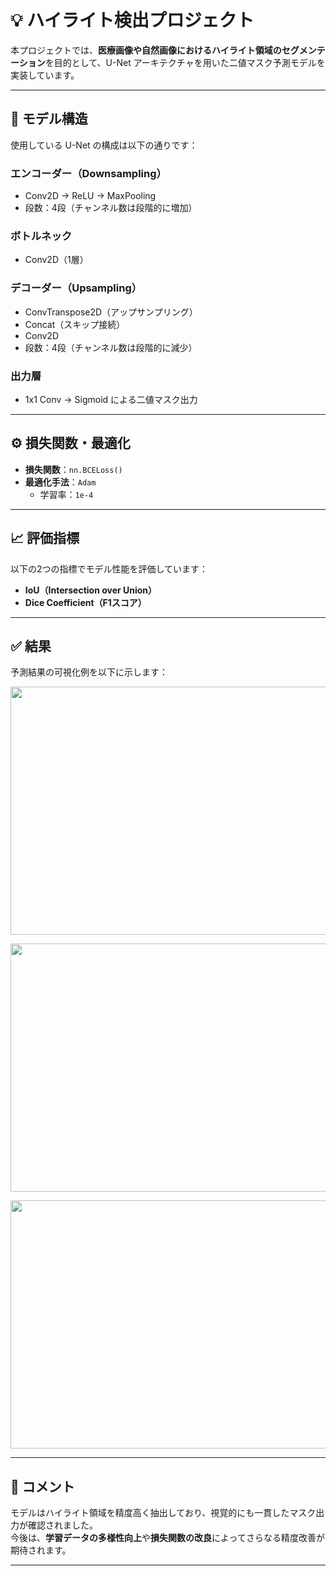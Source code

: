 # 💡 ハイライト検出プロジェクト

本プロジェクトでは、**医療画像や自然画像におけるハイライト領域のセグメンテーション**を目的として、U-Net アーキテクチャを用いた二値マスク予測モデルを実装しています。

---

## 🔧 モデル構造

使用している U-Net の構成は以下の通りです：

### エンコーダー（Downsampling）
- Conv2D → ReLU → MaxPooling
- 段数：4段（チャンネル数は段階的に増加）

### ボトルネック
- Conv2D（1層）

### デコーダー（Upsampling）
- ConvTranspose2D（アップサンプリング）
- Concat（スキップ接続）
- Conv2D
- 段数：4段（チャンネル数は段階的に減少）

### 出力層
- 1x1 Conv → Sigmoid による二値マスク出力

---

## ⚙️ 損失関数・最適化

- **損失関数**：`nn.BCELoss()`  
- **最適化手法**：`Adam`  
  - 学習率：`1e-4`

---

## 📈 評価指標

以下の2つの指標でモデル性能を評価しています：

- **IoU（Intersection over Union）**  
- **Dice Coefficient（F1スコア）**

---

## ✅ 結果

予測結果の可視化例を以下に示します：

<p align="center">
  <img width="1142" height="397" alt="Prediction 1" src="https://github.com/user-attachments/assets/243d2c21-83e9-44e8-8e9e-3eb373474182" />
</p>

<p align="center">
  <img width="1142" height="397" alt="Prediction 2" src="https://github.com/user-attachments/assets/3de96781-de24-4418-9c51-4ed954866999" />
</p>

<p align="center">
  <img width="1142" height="397" alt="Prediction 3" src="https://github.com/user-attachments/assets/10f794ce-316b-44f2-afe7-eeee82f82fc8" />
</p>

---

## 💬 コメント

モデルはハイライト領域を精度高く抽出しており、視覚的にも一貫したマスク出力が確認されました。  
今後は、**学習データの多様性向上**や**損失関数の改良**によってさらなる精度改善が期待されます。

---

